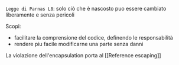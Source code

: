 `Legge di Parnas L8`: solo ciò che è nascosto puo essere cambiato liberamente e senza pericoli 

Scopi:
- facilitare la comprensione del codice, definendo le responsabilità
- rendere piu facile modificarne una parte senza danni

La violazione dell'encapsulation porta al [[Reference escaping]]